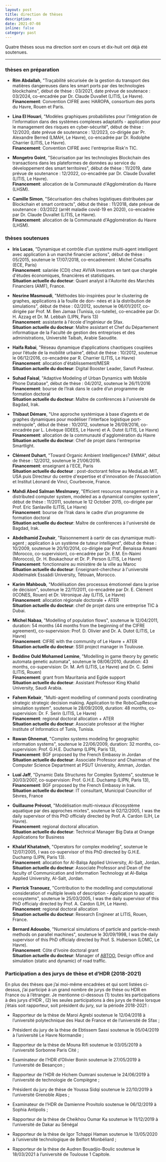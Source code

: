 ```yaml
---
layout: post
title: direction de thèses
description: 
date: 2021-07-08
inline: false
category: past
---
```


Quatre thèses sous ma direction sont en cours et dix-huit ont déjà été soutenues.

***

### thèses en préparation

* **Rim Abdallah**, "Traçabilité sécurisée de la gestion du transport des matières dangereuses dans les smart ports par des technologies blockchains", début de thèse : 03/2021, date prévue de soutenace : 03/2024, co-encadrée par Dr. Claude Duvallet (LITIS, Le Havre).  
**Financement**: Convention CIFRE avec HAROPA, consortium des ports du Havre, Rouen et Paris.

* **Lina El Houari**, "Modèles graphiques probabilistes pour l’intégration de l’information dans des systèmes complexes adaptatifs - application pour le management des risques en cyber-sécurité", début de thèse : 12/2020, date prévue de soutenance : 12/2023, co-dirigée par Pr. Alexandre Berred (LMAH, Le Havre), co-encadrée par Dr. Rodolphe Charrier (LITIS, Le Havre).  
**Financement**: Convention CIFRE avec l'entreprise Risk'n TIC.

* **Mongetro Goint**, "Sécurisation par les technologies Blockchain des transactions dans les plateformes de données au service du développement des smart territoires", début de thèse : 11/2019, date prévue de soutenance : 12/2022, co-encadrée par Dr. Claude Duvallet (LITIS, Le Havre).  
**Financement**: allocation de la Communauté d'Agglomération du Havre (LHSM).

* **Camille Simon**, "Sécurisation des chaînes logistiques distribuées par Blockchain et smart contracts", début de thèse : 11/2018, date prévue de soutenance : 03/2022 (arrêt maladie covid-19 en 2020), co-encadrée par Dr. Claude Duvallet (LITIS, Le Havre).  
**Financement**: allocation de la Communauté d'Agglomération du Havre (LHSM).

### thèses soutenues

* **Iris Lucas**, "Dynamique et contrôle d’un système multi-agent intelligent avec application à un marché financier actions", début de thèse : 05/2015, soutenue le 17/07/2018, co-encadrement : Michel Cotsaftis (ECE, Paris)  
**Financement**: salariée (CDI) chez AVIVA Investors en tant que chargée d'études économiques, financières et statistiques.  
**Situation actuelle du docteur**: Quant analyst à l'Autorité des Marchés Financiers (AMF), France.

* **Nesrine Masmoudi**, "Méthodes bio-inspirées pour le clustering de graphes, applications à la fouille de don- nées et à la distribution de simulations", début de thèse : 02/2012, soutenue le 06/01/2017, co-dirigée par Prof. M. Ben Jamaa (Tunisia, co-tutelle), co-encadrée par Dr. H. Azzag et Dr. M. Lebbah (LIPN, Paris 13)  
**Financement**: assistante à l'école d'ingénieur de Sfax.  
**Situation actuelle du docteur**: Maître assistant et Chef du Département informatique de la Faculté de gestion des entreprises et des administrations, Université Taibah, Arabie Saoudite.

* **Haifa Rabai**, "Réseau dynamique d’applications chaotiques couplées pour l’étude de la mobilité urbaine", début de thèse : 10/2012, soutenue le 06/12/2016, co-encadrée par R. Charrier (LITIS, Le Havre)  
**Financement**: allocation d'établissement/MESR  
**Situation actuelle du docteur**: Digital Booster Leader, Sanofi Pasteur.

* **Suhad Faisal**, "Adaptive Modeling of Urban Dynamics with Mobile Phone Database", début de thèse : 04/2012, soutenue le 26/11/2016  
**Financement**: bourse de l’Irak dans le cadre d’un programme de formation doctoral  
**Situation actuelle du docteur**: Maître de conférences à l'université de Bagdad, Irak.

* **Thibaut Démare**, "Une approche systémique à base d’agents et de graphes dynamiques pour modéliser l’interface logistique port-métropole", début de thèse : 10/2012, soutenue le 26/09/2016, co-encadrée par L. Lévèque (IDEES, Le Havre) et A. Dutot (LITIS, Le Havre)  
**Financement**: allocation de la communauté d'agglomération du Havre
**Situation actuelle du docteur**: Chef de projet dans l'entreprise Smartlight.

* **Clément Duhart**, "Toward Organic Ambient Intelligences? EMMA", début de thèse : 12/2012, soutenue le 21/06/2016.  
**Financement**: enseignant à l'ECE, Paris  
**Situation actuelle du docteur** : post-doctorant fellow au  MediaLab MIT, USA puis Directeur du centre d'expertise et d'innovation de l'Association et Institut Léonard de Vinci, Courbevoie, France.

* **Mahdi Abed Salman Meslmawy**, "Efficient resources management in a distributed computer system, modeled as a dynamical complex system", début de thèse : 11/2011, soutenue le 12 October 2015, co-dirigée par Prof. Eric Sanlaville (LITIS, Le Havre)  
**Financement**: bourse de l’Irak dans le cadre d’un programme de formation doctoral  
**Situation actuelle du docteur**: Maître de conférences à l'université de Bagdad, Irak.

* **Abdelhamid Zouhair**, "Raisonnement à oartir de cas dynamique multi-agent ; application à un système de tuteur intelligent", début de thèse : 10/2009, soutenue le 20/10/2014, co-dirigée par Prof. Benaissa Amami (Morocco, co-supervision), co-encadrée par Dr. E.M. En-Naimi (Morocco), Dr. H. Boukachour et Dr. P. Person (LITIS, Le Havre)  
**Financement**: fonctionnaire au ministère de la ville au Maroc  
**Situation actuelle du docteur**: Enseignant-chercheur à l'université 
Abdelmalek Essaâdi University, Tétouan, Morocco.

* **Karim Mahboub**, "Modélisation des processus émotionnel dans la prise de décision", soutenue le 22/11/2011, co-encadrée par Dr. E. Clément (ICONES, Rouen) et Dr. Véronique Jay (LITIS, Le Havre)  
**Financement**: allocation régionale doctorale + ATER  
**Situation actuelle du docteur**: chef de projet dans une entreprise TIC à Dubai.

* **Michel Nabaa**, "Modelling of population flows", soutenue le 12/04/2011, duration: 54 months (44 months from the beginning of the CIFRE agreement), co-supervision: Prof. D. Olivier and Dr. A. Dutot (LITIS, Le Havre)  
**Financement**: CIFRE with the community of Le Havre + ATER  
**Situation actuelle du docteur**: SSII project manager in Toulouse.

* **Beddine Ould Mohamed Lemine**, "Modelling in game theory by genetic automata genetic automata", soutenue le 08/06/2010, duration: 43 months, co-supervision: Dr. M. Arfi (LITIS, Le Havre) and Dr. C. Selmi (LITIS, Rouen)  
**Financement**: grant from Mauritania and Egide support  
**Situation actuelle du docteur**: Assistant Professor King Khalid University, Saudi Arabia.

* **Fahem Kebair**, "Multi-agent modelling of command posts coordinating strategic strategic decision making. Application to the RoboCupRescue simulation system", soutenue le 28/09/2009, duration: 48 months, co-supervision: Dr. F. Serin (LITIS, Le Havre)  
**Financement**: regional doctoral allocation + ATER  
**Situation actuelle du docteur**: Associate professor at the Higher Institute of Informatics of Tunis, Tunisia.

* **Rawan Ghnemat**, "Complex systems modeling for geographic information systems", soutenue le 22/06/2009, duration: 32 months, co-supervision: Prof. G.H.E. Duchamp (LIPN, Paris 13),  
**Financement**: BGF proposed by the French Embassy in Jordan  
**Situation actuelle du docteur**: Associate Professor and Chairman of the Computer Science Department at PSUT University, Amman, Jordan.

* **Luaï Jaff**, "Dynamic Data Structures for Complex Systems", soutenue le 30/03/2007, co-supervision: Prof. G.H.E. Duchamp (LIPN, Paris 13),  
**Financement**: BGF proposed by the French Embassy in Irak.  
**Situation actuelle du docteur**: IT consultant, Municipal Councillor of Sèvres, France

* **Guillaume Prévost**, "Modélisation multi-niveaux d’écosystème aquatique par des approches mixtes", soutenue le 02/12/2005, I was the daily supervisor of this PhD officialy directed by Prof. A. Cardon (LIH, Le Havre).  
**Financement**: regional doctoral allocation.  
**Situation actuelle du docteur**: Technical Manager Big Data at Orange Applications for Business

* **Khalaf Khatatneh**, "Operators for complex modeling", soutenue le 12/07/2005, I was co-supervisor of this PhD directed by G.H.E. Duchamp (LIPN, Paris 13).  
**Financement**: allocation for Al-Balqa Applied University, Al-Salt, Jordan.  
**Situation actuelle du docteur**: Associate Professor and Dean of the faculty of Communication and Information Technology at Al-Balqa Applied University, Al-Salt, Jordan.

* **Pierrick Tranouez**, "Contribution to the modelling and computational consideration of multiple levels of description - Application to aquatic ecosystems", soutenue le 25/03/2005, I was the daily supervisor of this PhD officialy directed by Prof. A. Cardon (LIH, Le Havre).  
**Financement**: regional doctoral allocation  
**Situation actuelle du docteur**: Research Engineer at LITIS, Rouen, France.

* **Bernard Adouobo**, "Numerical simulations of particle and particle-mesh methods on parallel machines", soutenue le 30/09/1998, I was the daily supervisor of this PhD officialy directed by Prof. S. Huberson (LOMC, Le Havre).  
**Financement**: Côte d'Ivoire doctoral grant  
**Situation actuelle du docteur**: Manager of [ABTOO](http://www.abtoo.com), Design office and simulation (static and dynamic) of road traffic.

### Participation a des jurys de thèse et d’HDR (2018-2021)

En plus des thèses que j’ai moi-même encadrées et qui sont listées ci-dessus, j’ai participé à un grand nombre de jurys de thèse ou HDR en France ou à l’étranger. Je mentionne ci-dessous (1) toutes les
participations à des jurys d’HDR , (2) les seules participations à des jurys de thèse lorsque j’étais soit rapporteur, soit président du jury, sur la période 2018-2021 :

* Rapporteur de la thèse de Maroi Agrebi soutenue le 12/04/2018 à l’université polytechnique des Haut de France et de l’université de Sfax ;

* Président du jury de la thèse de Ebtissem Sassi soutenue le 05/04/2019 à l’université Le Havre Normandie ;

* Rapporteur de la thèse de Mouna Rifi soutenue le 03/05/2019 à l’université Sorbonne Paris Cité ;

* Examinateur de l’HDR d’Olivier Bonin soutenue le 27/05/2019 à l’université de Besançon ;

* Rapporteur de l’HDR de Hichem Oumrani soutenue le 24/06/2019 à l’université de technologie de Compiègne ;

* Président du jury de thèse de Youssa Sidqi soutenue le 22/10/2019 à l’université Grenoble Alpes ;

* Examinateur de l’HDR de Damienne Provitolo soutenue le 06/12/2019 à Sophia Antipolis ;

* Rapporteur de la thèse de Cheikhou Oumar Ka soutenue le 11/12/2019 à l’université de Dakar au Sénégal

* Rapporteur de la thèse de Igor Tchappi Haman soutenue le 13/05/2020 à l’université technologique de Belfort Monbéliard ;

* Rapporteur de la thèse de Audren Bouadjio-Boulic soutenue le 18/03/2021 à l’université de Toulouse 1 Capitole.





